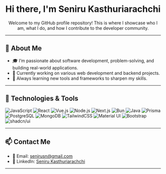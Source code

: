 <h1 align="center">Hi there, I'm Seniru Kasthuriarachchi </h1>

<p align="center">
  Welcome to my GitHub profile repository! This is where I showcase who I am, what I do, and how I contribute to the developer community.
</p>

---

## 🚀 About Me

- 🎓 I’m passionate about software development, problem-solving, and building real-world applications.
- 💼 Currently working on various web development and backend projects.
- 🌱 Always learning new tools and frameworks to sharpen my skills.

---

## 🔧 Technologies & Tools

![JavaScript](https://img.shields.io/badge/-JavaScript-black?style=flat-square&logo=javascript)
![React](https://img.shields.io/badge/-React-black?style=flat-square&logo=react)
![Vue.js](https://img.shields.io/badge/-Vue.js-black?style=flat-square&logo=vue.js)
![Node.js](https://img.shields.io/badge/-Node.js-black?style=flat-square&logo=node.js)
![Next.js](https://img.shields.io/badge/-Next.js-black?style=flat-square&logo=next.js)
![Bun](https://img.shields.io/badge/-Bun-black?style=flat-square&logo=bun)
![Java](https://img.shields.io/badge/-Java-black?style=flat-square&logo=java)
![Prisma](https://img.shields.io/badge/-Prisma-black?style=flat-square&logo=prisma)
![PostgreSQL](https://img.shields.io/badge/-PostgreSQL-black?style=flat-square&logo=postgresql)
![MongoDB](https://img.shields.io/badge/-MongoDB-black?style=flat-square&logo=mongodb)
![TailwindCSS](https://img.shields.io/badge/-TailwindCSS-black?style=flat-square&logo=tailwind-css)
![Material UI](https://img.shields.io/badge/-Material--UI-black?style=flat-square&logo=mui)
![Bootstrap](https://img.shields.io/badge/-Bootstrap-black?style=flat-square&logo=bootstrap)
![shadcn/ui](https://img.shields.io/badge/-shadcn%2Fui-black?style=flat-square&logo=vercel)

---

## 📫 Contact Me

- 📧 Email: senirusn@gmail.com
- 💼 LinkedIn: [Seniru Kasthuriarachchi](https://www.linkedin.com/in/seniru-kasthuriarachchi-3b9b4626a/)

---
